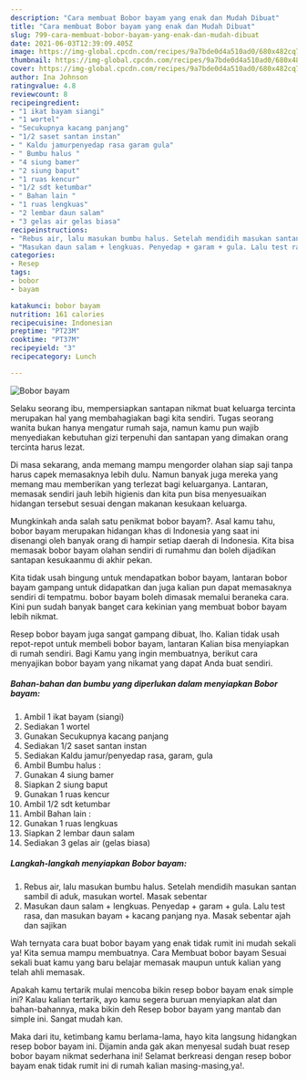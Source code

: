 ```yaml
---
description: "Cara membuat Bobor bayam yang enak dan Mudah Dibuat"
title: "Cara membuat Bobor bayam yang enak dan Mudah Dibuat"
slug: 799-cara-membuat-bobor-bayam-yang-enak-dan-mudah-dibuat
date: 2021-06-03T12:39:09.405Z
image: https://img-global.cpcdn.com/recipes/9a7bde0d4a510ad0/680x482cq70/bobor-bayam-foto-resep-utama.jpg
thumbnail: https://img-global.cpcdn.com/recipes/9a7bde0d4a510ad0/680x482cq70/bobor-bayam-foto-resep-utama.jpg
cover: https://img-global.cpcdn.com/recipes/9a7bde0d4a510ad0/680x482cq70/bobor-bayam-foto-resep-utama.jpg
author: Ina Johnson
ratingvalue: 4.8
reviewcount: 8
recipeingredient:
- "1 ikat bayam siangi"
- "1 wortel"
- "Secukupnya kacang panjang"
- "1/2 saset santan instan"
- " Kaldu jamurpenyedap rasa garam gula"
- " Bumbu halus "
- "4 siung bamer"
- "2 siung baput"
- "1 ruas kencur"
- "1/2 sdt ketumbar"
- " Bahan lain "
- "1 ruas lengkuas"
- "2 lembar daun salam"
- "3 gelas air gelas biasa"
recipeinstructions:
- "Rebus air, lalu masukan bumbu halus. Setelah mendidih masukan santan sambil di aduk, masukan wortel. Masak sebentar"
- "Masukan daun salam + lengkuas. Penyedap + garam + gula. Lalu test rasa, dan masukan bayam + kacang panjang nya. Masak sebentar ajah dan sajikan"
categories:
- Resep
tags:
- bobor
- bayam

katakunci: bobor bayam 
nutrition: 161 calories
recipecuisine: Indonesian
preptime: "PT23M"
cooktime: "PT37M"
recipeyield: "3"
recipecategory: Lunch

---
```



![Bobor bayam](https://img-global.cpcdn.com/recipes/9a7bde0d4a510ad0/680x482cq70/bobor-bayam-foto-resep-utama.jpg)

Selaku seorang ibu, mempersiapkan santapan nikmat buat keluarga tercinta merupakan hal yang membahagiakan bagi kita sendiri. Tugas seorang  wanita bukan hanya mengatur rumah saja, namun kamu pun wajib menyediakan kebutuhan gizi terpenuhi dan santapan yang dimakan orang tercinta harus lezat.

Di masa  sekarang, anda memang mampu mengorder olahan siap saji tanpa harus capek memasaknya lebih dulu. Namun banyak juga mereka yang memang mau memberikan yang terlezat bagi keluarganya. Lantaran, memasak sendiri jauh lebih higienis dan kita pun bisa menyesuaikan hidangan tersebut sesuai dengan makanan kesukaan keluarga. 



Mungkinkah anda salah satu penikmat bobor bayam?. Asal kamu tahu, bobor bayam merupakan hidangan khas di Indonesia yang saat ini disenangi oleh banyak orang di hampir setiap daerah di Indonesia. Kita bisa memasak bobor bayam olahan sendiri di rumahmu dan boleh dijadikan santapan kesukaanmu di akhir pekan.

Kita tidak usah bingung untuk mendapatkan bobor bayam, lantaran bobor bayam gampang untuk didapatkan dan juga kalian pun dapat memasaknya sendiri di tempatmu. bobor bayam boleh dimasak memalui beraneka cara. Kini pun sudah banyak banget cara kekinian yang membuat bobor bayam lebih nikmat.

Resep bobor bayam juga sangat gampang dibuat, lho. Kalian tidak usah repot-repot untuk membeli bobor bayam, lantaran Kalian bisa menyiapkan di rumah sendiri. Bagi Kamu yang ingin membuatnya, berikut cara menyajikan bobor bayam yang nikamat yang dapat Anda buat sendiri.

<!--inarticleads1-->

##### Bahan-bahan dan bumbu yang diperlukan dalam menyiapkan Bobor bayam:

1. Ambil 1 ikat bayam (siangi)
1. Sediakan 1 wortel
1. Gunakan Secukupnya kacang panjang
1. Sediakan 1/2 saset santan instan
1. Sediakan  Kaldu jamur/penyedap rasa, garam, gula
1. Ambil  Bumbu halus :
1. Gunakan 4 siung bamer
1. Siapkan 2 siung baput
1. Gunakan 1 ruas kencur
1. Ambil 1/2 sdt ketumbar
1. Ambil  Bahan lain :
1. Gunakan 1 ruas lengkuas
1. Siapkan 2 lembar daun salam
1. Sediakan 3 gelas air (gelas biasa)




<!--inarticleads2-->

##### Langkah-langkah menyiapkan Bobor bayam:

1. Rebus air, lalu masukan bumbu halus. Setelah mendidih masukan santan sambil di aduk, masukan wortel. Masak sebentar
1. Masukan daun salam + lengkuas. Penyedap + garam + gula. Lalu test rasa, dan masukan bayam + kacang panjang nya. Masak sebentar ajah dan sajikan




Wah ternyata cara buat bobor bayam yang enak tidak rumit ini mudah sekali ya! Kita semua mampu membuatnya. Cara Membuat bobor bayam Sesuai sekali buat kamu yang baru belajar memasak maupun untuk kalian yang telah ahli memasak.

Apakah kamu tertarik mulai mencoba bikin resep bobor bayam enak simple ini? Kalau kalian tertarik, ayo kamu segera buruan menyiapkan alat dan bahan-bahannya, maka bikin deh Resep bobor bayam yang mantab dan simple ini. Sangat mudah kan. 

Maka dari itu, ketimbang kamu berlama-lama, hayo kita langsung hidangkan resep bobor bayam ini. Dijamin anda gak akan menyesal sudah buat resep bobor bayam nikmat sederhana ini! Selamat berkreasi dengan resep bobor bayam enak tidak rumit ini di rumah kalian masing-masing,ya!.

